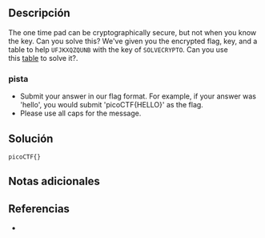 
## Descripción 

The one time pad can be cryptographically secure, but not when you know the key. Can you solve this? We've given you the encrypted flag, key, and a table to help `UFJKXQZQUNB` with the key of `SOLVECRYPTO`. Can you use this [table](https://jupiter.challenges.picoctf.org/static/1fd21547c154c678d2dab145c29f1d79/table.txt) to solve it?.
### pista

- Submit your answer in our flag format. For example, if your answer was 'hello', you would submit 'picoCTF{HELLO}' as the flag.
- Please use all caps for the message.
## Solución






```
picoCTF{}
```

## Notas adicionales


## Referencias

- 